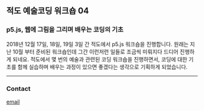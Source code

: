 ## 적도 예술코딩 워크숍 04
### p5.js, 웹에 그림을 그리며 배우는 코딩의 기초

2018년 12월 17일, 18일, 19일 3일 간 적도에서 p5.js 워크숍을 진행합니다.
원래는 지난 10월 부터 준비된 워크숍인데 그간 이런저런 일들로 조금씩 미뤄지다 드디어 진행하게 되네요.
적도에서 몇 번의 예술과 관련된 코딩 워크숍을 진행하면서,
코딩에 대한 기초를 함께 실습하며 배우는 과정이 있으면 좋겠다는 생각으로 기획하게 되었습니다.




------------------
### Contact
[email](mailto:giy.hands@gmail.com)
